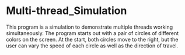# Multi-thread_Simulation
This program is a simulation to demonstrate multiple threads working simultaneously. The program starts out with a pair of circles of different colors on the screen. At the start, both circles move to the right, but the user can vary the speed of each circle as well as the direction of travel. 
